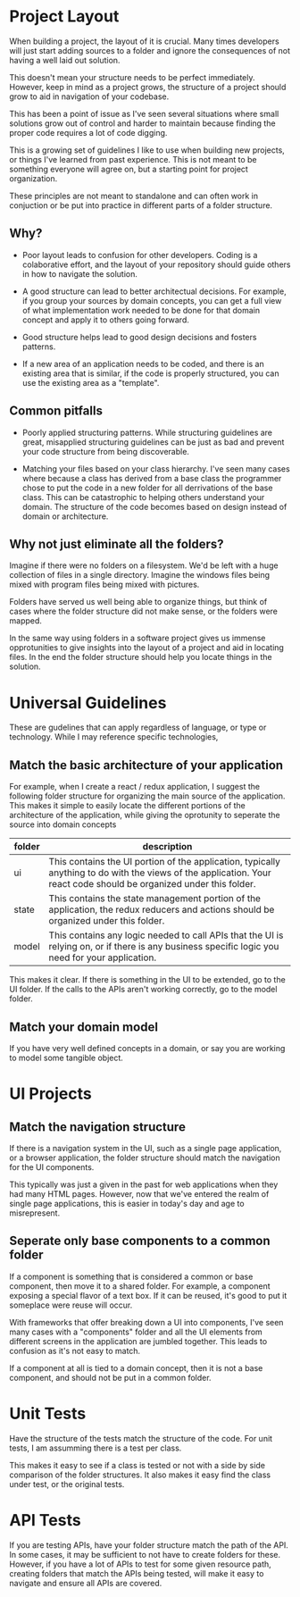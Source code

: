 # Project Layout

When building a project, the layout of it is crucial.  Many times developers will just start adding sources to a folder and ignore the consequences of not having a well laid out solution.

This doesn't mean your structure needs to be perfect immediately.  However, keep in mind as a project grows, the structure of a project should grow to aid in navigation of your codebase.

This has been a point of issue as I've seen several situations where small solutions grow out of control and harder to maintain because finding the proper code requires a lot of code digging.

This is a growing set of guidelines I like to use when building new projects, or things I've learned from past experience.  This is not meant to be something everyone will agree on, but a starting point for project organization.

These principles are not meant to standalone and can often work in conjuction or be put into practice in different parts of a folder structure.


## Why?

* Poor layout leads to confusion for other developers.  Coding is a colaborative effort, and the layout of your repository should guide others in how to navigate the solution.

* A good structure can lead to better architectual decisions.  For example, if you group your sources by domain concepts, you can get a full view of what implementation work needed to be done for that domain concept and apply it to others going forward.

* Good structure helps lead to good design decisions and fosters patterns.  

* If a new area of an application needs to be coded, and there is an existing area that is similar, if the code is properly structured, you can use the existing area as a "template".

## Common pitfalls

* Poorly applied structuring patterns.  While structuring guidelines are great, misapplied structuring guidelines can be just as bad and prevent your code structure from being discoverable.

* Matching your files based on your class hierarchy.  I've seen many cases where because a class has derived from a base class the programmer chose to put the code in a new folder for all derrivations of the base class.  This can be catastrophic to helping others understand your domain.  The structure of the code becomes based on design instead of domain or architecture.


## Why not just eliminate all the folders?

Imagine if there were no folders on a filesystem.  We'd be left with a huge collection of files in a single directory.  Imagine the windows files being mixed with program files being mixed with pictures.  

Folders have served us well being able to organize things, but think of cases where the folder structure did not make sense, or the folders were mapped.

In the same way using folders in a software project gives us immense opprotunities to give insights into the layout of a project and aid in locating files.  In the end the folder structure should help you locate things in the solution.

# Universal Guidelines

These are gudelines that can apply regardless of language, or type or technology.  While I may reference specific technologies, 

## Match the basic architecture of your application

For example, when I create a react / redux application, I suggest the following folder structure for organizing the main source of the application.  This makes it simple to easily locate the different portions of the architecture of the application, while giving the oprotunity to seperate the source into domain concepts

| folder | description |
|-|-|
| ui | This contains the UI portion of the application, typically anything to do with the views of the application. Your react code should be organized under this folder.
| state | This contains the state management portion of the application, the redux reducers and actions should be organized under this folder.
| model | This contains any logic needed to call APIs that the UI is relying on, or if there is any business specific logic you need for your application.

This makes it clear.  If there is something in the UI to be extended, go to the UI folder.  If the calls to the APIs aren't working correctly, go to the model folder.

## Match your domain model

If you have very well defined concepts in a domain, or say you are working to model some tangible object.

# UI Projects

## Match the navigation structure

If there is a navigation system in the UI, such as a single page application, or a browser application, the folder structure should match the navigation for the UI components.

This typically was just a given in the past for web applications when they had many HTML pages.  However, now that we've entered the realm of single page applications, this is easier in today's day and age to misrepresent.



## Seperate only base components to a common folder

If a component is something that is considered a common or base component, then move it to a shared folder.  For example, a component exposing a special flavor of a text box.  If it can be reused, it's good to put it someplace were reuse will occur.

With frameworks that offer breaking down a UI into components, I've seen many cases with a "components" folder and all the UI elements from different screens in the application are jumbled together.  This leads to confusion as it's not easy to match.

If a component at all is tied to a domain concept, then it is not a base component, and should not be put in a common folder.


# Unit Tests

Have the structure of the tests match the structure of the code.  For unit tests, I am assumming there is a test per class.

This makes it easy to see if a class is tested or not with a side by side comparison of the folder structures.  It also makes it easy find the class under test, or the original tests.

# API Tests

If you are testing APIs, have your folder structure match the path of the API.  In some cases, it may be sufficient to not have to create folders for these.  However, if you have a lot of APIs to test for some given resource path, creating folders that match the APIs being tested, will make it easy to navigate and ensure all APIs are covered.
